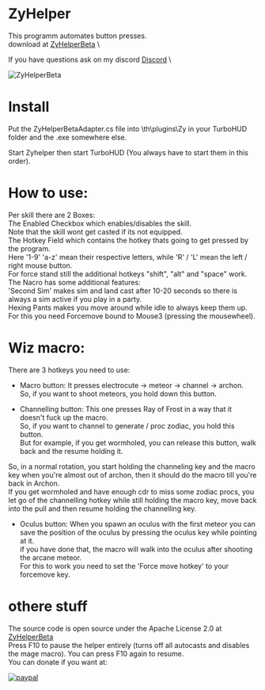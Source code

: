 # ZyHelper
This programm automates button presses. \
download at
[ZyHelperBeta](https://github.com/ZyRaNex/ZyHelper/releases) \

If you have questions ask on my discord [Discord](https://discord.gg/F8wcvzd) \

![ZyHelperBeta](https://i.imgur.com/HXtFrbW.png)

# Install
Put the ZyHelperBetaAdapter.cs file into \th\plugins\Zy in your TurboHUD folder and the .exe somewhere else.

Start Zyhelper then start TurboHUD (You always have to start them in this order).

# How to use:

Per skill there are 2 Boxes:\
The Enabled Checkbox which enables/disables the skill.\
Note that the skill wont get casted if its not equipped.\
The Hotkey Field which contains the hotkey thats going to get pressed by the program.\
Here '1-9' 'a-z' mean their respective letters, while 'R' / 'L' mean the left / right mouse button.\
For force stand still the additional hotkeys "shift", "alt" and "space" work.\
The Nacro has some additional features:\
'Second Sim' makes sim and land cast after 10-20 seconds so there is always a sim active if you play in a party.\
Hexing Pants makes you move around while idle to always keep them up. For this you need Forcemove bound to Mouse3 (pressing the mousewheel).

# Wiz macro:

There are 3 hotkeys you need to use:

- Macro button:
It presses electrocute -> meteor -> channel -> archon.\
So, if you want to shoot meteors, you hold down this button.

- Channelling button:
This one presses Ray of Frost in a way that it doesn't fuck up the macro.\
So, if you want to channel to generate / proc zodiac, you hold this button.\
But for example, if you get wormholed, you can release this button, walk back and the resume holding it.

So, in a normal rotation, you start holding the channeling key and the macro key when you're almost out of archon, then it should do the macro till you're back in Archon.\
If you get wormholed and have enough cdr to miss some zodiac procs, you let go of the channelling hotkey while still holding the macro key, move back into the pull and then resume holding the channelling key.

- Oculus button:
When you spawn an oculus with the first meteor you can save the position of the oculus by pressing the oculus key while pointing at it.\
if you have done that, the macro will walk into the oculus after shooting the arcane meteor.\
For this to work you need to set the 'Force move hotkey' to your forcemove key.

# othere stuff 
The source code is open source under the Apache License 2.0 at [ZyHelperBeta](https://github.com/ZyRaNex/ZyHelper) \
Press F10 to pause the helper entirely (turns off all autocasts and disables the mage macro). You can press F10 again to resume.\
You can donate if you want at:

[![paypal](https://www.paypalobjects.com/en_US/i/btn/btn_donateCC_LG.gif)](https://www.paypal.com/cgi-bin/webscr?cmd=_s-xclick&hosted_button_id=X3F8VW4Q54LX4)
